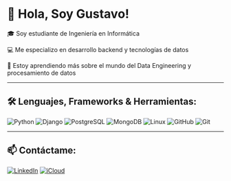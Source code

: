 # 👋 Hola, Soy Gustavo! 

🎓 Soy estudiante de Ingeniería en Informática 

💻 Me especializo en desarrollo backend y tecnologías de datos

🌱 Estoy aprendiendo más sobre el mundo del Data Engineering y procesamiento de datos

---

## 🛠️ Lenguajes, Frameworks & Herramientas:

![Python](https://img.shields.io/badge/Python-3670A0?style=for-the-badge&logo=python&logoColor=ffdd54)
![Django](https://img.shields.io/badge/Django-092E20?style=for-the-badge&logo=django&logoColor=white)
![PostgreSQL](https://img.shields.io/badge/PostgreSQL-316192?style=for-the-badge&logo=postgresql&logoColor=white)
![MongoDB](https://img.shields.io/badge/MongoDB-4EA94B?style=for-the-badge&logo=mongodb&logoColor=white)
![Linux](https://img.shields.io/badge/Linux-FCC624?style=for-the-badge&logo=linux&logoColor=black)
![GitHub](https://img.shields.io/badge/GitHub-100000?style=for-the-badge&logo=github&logoColor=white)
![Git](https://img.shields.io/badge/Git-F05032?style=for-the-badge&logo=git&logoColor=white)

---

## 📫 Contáctame:

[![LinkedIn](https://img.shields.io/badge/LinkedIn-blue?style=for-the-badge&logo=linkedin&logoColor=white)](https://www.linkedin.com/in/gustavomu%C3%B1ozdev)
[![iCloud](https://img.shields.io/badge/iCloud-000000?style=for-the-badge&logo=apple&logoColor=white)](mailto:gustavo.munoz23@icloud.com)


